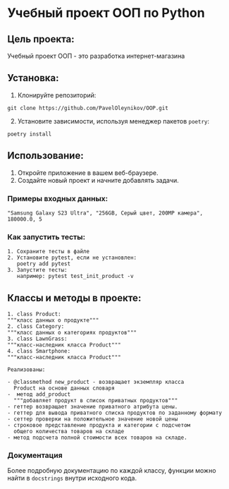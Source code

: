# Учебный проект ООП по Python

## Цель проекта:

Учебный проект ООП - это разработка интернет-магазина

## Установка:

1. Клонируйте репозиторий:

```
git clone https://github.com/PavelOleynikov/OOP.git
```

2. Установите зависимости, используя менеджер пакетов `poetry`:

```
poetry install
```

## Использование:

1. Откройте приложение в вашем веб-браузере.
2. Создайте новый проект и начните добавлять задачи.

### Примеры входных данных:

    "Samsung Galaxy S23 Ultra", "256GB, Серый цвет, 200MP камера", 180000.0, 5

### Как запустить тесты:

    1. Сохраните тесты в файле 
    2. Установите pytest, если не установлен:
       poetry add pytest
    3. Запустите тесты:
       например: pytest test_init_product -v

## Классы и методы в проекте:

    1. class Product:
    """класс данных о продукте"""
    2. class Category:
    """класс данных о категориях продуктов"""
    3. class LawnGrass:
    """класс-наследник класса Product"""
    4. class Smartphone:
    """класс-наследник класса Product"""
    
    Реализованы:

    - @classmethod new_product - возвращает экземпляр класса
      Product на основе данных словаря
    -  метод add_product
      """добавляет продукт в список приватных продуктов"""
    - геттер возвращает значение приватного атрибута цены.
    - геттер для вывода приватного списка продуктов по заданному формату
    - сеттер проверки на положительное значение новой цены
    - строковое представление продукта и категории с подсчетом
      общего количества товаров на складе
    - метод подсчета полной стоимости всех товаров на складе.

### Документация

Более подробную документацию по каждой классу, функции можно
найти в `docstrings` внутри исходного кода.
    
    
